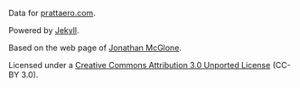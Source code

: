 Data for [prattaero.com](http://prattaero.com).

Powered by [Jekyll](http://jekyllrb.com "Jekyll").

Based on the web page of [Jonathan McGlone](https://github.com/jmcglone/jmcglone.github.io "jmcglone.com Github").

Licensed under a [Creative Commons Attribution 3.0 Unported License](http://creativecommons.org/licenses/by/3.0/) (CC-BY 3.0).